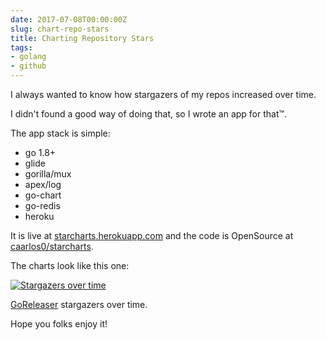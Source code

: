 ```yaml
---
date: 2017-07-08T00:00:00Z
slug: chart-repo-stars
title: Charting Repository Stars
tags:
- golang
- github
---
```


I always wanted to know how stargazers of my repos increased over time.

<!--more-->

I didn't found a good way of doing that, so I wrote an app for that™.

The app stack is simple:

- go 1.8+
- glide
- gorilla/mux
- apex/log
- go-chart
- go-redis
- heroku

It is live at [starcharts.herokuapp.com](https://starcharts.herokuapp.com) and
the code is OpenSource at
[caarlos0/starcharts](https://github.com/caarlos0/starcharts).

The charts look like this one:

[![Stargazers over time](https://starcharts.herokuapp.com/goreleaser/goreleaser.svg)](https://starcharts.herokuapp.com/goreleaser/goreleaser)

[GoReleaser](https://github.com/goreleaser) stargazers over time.

Hope you folks enjoy it!
